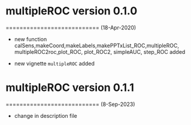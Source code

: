 # multipleROC version 0.1.0
===========================
(18-Apr-2020)

* new function calSens,makeCoord,makeLabels,makePPTxList_ROC,multipleROC,
multipleROC2roc,plot_ROC, plot_ROC2, simpleAUC, step_ROC added

* new vignette `multipleROC` added 

# multipleROC version 0.1.1
===========================
(8-Sep-2023)

* change in description file

